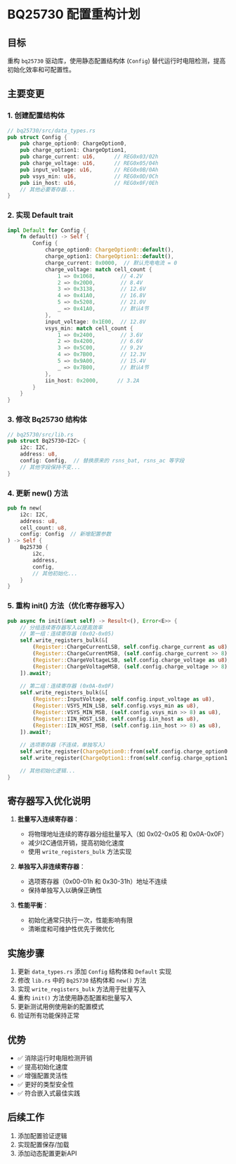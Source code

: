 # BQ25730 配置重构计划

## 目标
重构 `bq25730` 驱动库，使用静态配置结构体 (`Config`) 替代运行时电阻检测，提高初始化效率和可配置性。

## 主要变更

### 1. 创建配置结构体
```rust
// bq25730/src/data_types.rs
pub struct Config {
    pub charge_option0: ChargeOption0,
    pub charge_option1: ChargeOption1,
    pub charge_current: u16,      // REG0x03/02h
    pub charge_voltage: u16,      // REG0x05/04h
    pub input_voltage: u16,       // REG0x0B/0Ah
    pub vsys_min: u16,            // REG0x0D/0Ch
    pub iin_host: u16,            // REG0x0F/0Eh
    // 其他必要寄存器...
}
```

### 2. 实现 Default trait
```rust
impl Default for Config {
    fn default() -> Self {
        Config {
            charge_option0: ChargeOption0::default(),
            charge_option1: ChargeOption1::default(),
            charge_current: 0x0000,  // 默认充电电流 = 0
            charge_voltage: match cell_count {
                1 => 0x1068,        // 4.2V
                2 => 0x20D0,        // 8.4V
                3 => 0x3138,        // 12.6V
                4 => 0x41A0,        // 16.8V
                5 => 0x5208,        // 21.0V
                _ => 0x41A0,        // 默认4节
            },
            input_voltage: 0x1E00,  // 12.8V
            vsys_min: match cell_count {
                1 => 0x2400,        // 3.6V
                2 => 0x4200,        // 6.6V
                3 => 0x5C00,        // 9.2V
                4 => 0x7B00,        // 12.3V
                5 => 0x9A00,        // 15.4V
                _ => 0x7B00,        // 默认4节
            },
            iin_host: 0x2000,      // 3.2A
        }
    }
}
```

### 3. 修改 Bq25730 结构体
```rust
// bq25730/src/lib.rs
pub struct Bq25730<I2C> {
    i2c: I2C,
    address: u8,
    config: Config,  // 替换原来的 rsns_bat, rsns_ac 等字段
    // 其他字段保持不变...
}
```

### 4. 更新 new() 方法
```rust
pub fn new(
    i2c: I2C,
    address: u8,
    cell_count: u8,
    config: Config  // 新增配置参数
) -> Self {
    Bq25730 {
        i2c,
        address,
        config,
        // 其他初始化...
    }
}
```

### 5. 重构 init() 方法（优化寄存器写入）
```rust
pub async fn init(&mut self) -> Result<(), Error<E>> {
    // 分组连续寄存器写入以提高效率
    // 第一组：连续寄存器 (0x02-0x05)
    self.write_registers_bulk(&[
        (Register::ChargeCurrentLSB, self.config.charge_current as u8),
        (Register::ChargeCurrentMSB, (self.config.charge_current >> 8) as u8),
        (Register::ChargeVoltageLSB, self.config.charge_voltage as u8),
        (Register::ChargeVoltageMSB, (self.config.charge_voltage >> 8) as u8),
    ]).await?;
    
    // 第二组：连续寄存器 (0x0A-0x0F)
    self.write_registers_bulk(&[
        (Register::InputVoltage, self.config.input_voltage as u8),
        (Register::VSYS_MIN_LSB, self.config.vsys_min as u8),
        (Register::VSYS_MIN_MSB, (self.config.vsys_min >> 8) as u8),
        (Register::IIN_HOST_LSB, self.config.iin_host as u8),
        (Register::IIN_HOST_MSB, (self.config.iin_host >> 8) as u8),
    ]).await?;
    
    // 选项寄存器（不连续，单独写入）
    self.write_register(ChargeOption0::from(self.config.charge_option0.bits())).await?;
    self.write_register(ChargeOption1::from(self.config.charge_option1.bits())).await?;

    // 其他初始化逻辑...
}
```

## 寄存器写入优化说明
1. **批量写入连续寄存器**：
   - 将物理地址连续的寄存器分组批量写入（如 0x02-0x05 和 0x0A-0x0F）
   - 减少I2C通信开销，提高初始化速度
   - 使用 `write_registers_bulk` 方法实现

2. **单独写入非连续寄存器**：
   - 选项寄存器（0x00-01h 和 0x30-31h）地址不连续
   - 保持单独写入以确保正确性

3. **性能平衡**：
   - 初始化通常只执行一次，性能影响有限
   - 清晰度和可维护性优先于微优化

## 实施步骤
1. 更新 `data_types.rs` 添加 `Config` 结构体和 `Default` 实现
2. 修改 `lib.rs` 中的 `Bq25730` 结构体和 `new()` 方法
3. 实现 `write_registers_bulk` 方法用于批量写入
4. 重构 `init()` 方法使用静态配置和批量写入
5. 更新测试用例使用新的配置模式
6. 验证所有功能保持正常

## 优势
- ✅ 消除运行时电阻检测开销
- ✅ 提高初始化速度
- ✅ 增强配置灵活性
- ✅ 更好的类型安全性
- ✅ 符合嵌入式最佳实践

## 后续工作
1. 添加配置验证逻辑
2. 实现配置保存/加载
3. 添加动态配置更新API
